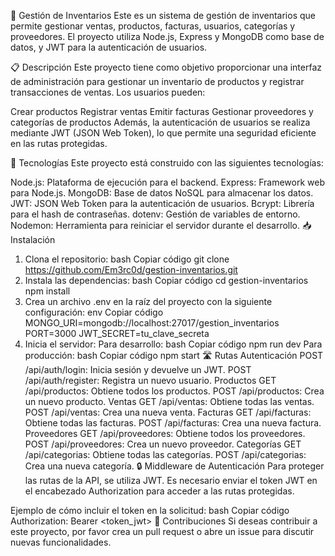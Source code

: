 🚀 Gestión de Inventarios
Este es un sistema de gestión de inventarios que permite gestionar ventas, productos, facturas, usuarios, categorías y proveedores. El proyecto utiliza Node.js, Express y MongoDB como base de datos, y JWT para la autenticación de usuarios.

📋 Descripción
Este proyecto tiene como objetivo proporcionar una interfaz de administración para gestionar un inventario de productos y registrar transacciones de ventas. Los usuarios pueden:

Crear productos
Registrar ventas
Emitir facturas
Gestionar proveedores y categorías de productos
Además, la autenticación de usuarios se realiza mediante JWT (JSON Web Token), lo que permite una seguridad eficiente en las rutas protegidas.

🔧 Tecnologías
Este proyecto está construido con las siguientes tecnologías:

Node.js: Plataforma de ejecución para el backend.
Express: Framework web para Node.js.
MongoDB: Base de datos NoSQL para almacenar los datos.
JWT: JSON Web Token para la autenticación de usuarios.
Bcrypt: Librería para el hash de contraseñas.
dotenv: Gestión de variables de entorno.
Nodemon: Herramienta para reiniciar el servidor durante el desarrollo.
📥 Instalación
1. Clona el repositorio:
bash
Copiar código
git clone https://github.com/Em3rc0d/gestion-inventarios.git
2. Instala las dependencias:
bash
Copiar código
cd gestion-inventarios
npm install
3. Crea un archivo .env en la raíz del proyecto con la siguiente configuración:
env
Copiar código
MONGO_URI=mongodb://localhost:27017/gestion_inventarios
PORT=3000
JWT_SECRET=tu_clave_secreta
4. Inicia el servidor:
Para desarrollo:
bash
Copiar código
npm run dev
Para producción:
bash
Copiar código
npm start
🛣️ Rutas
Autenticación
POST /api/auth/login: Inicia sesión y devuelve un JWT.
POST /api/auth/register: Registra un nuevo usuario.
Productos
GET /api/productos: Obtiene todos los productos.
POST /api/productos: Crea un nuevo producto.
Ventas
GET /api/ventas: Obtiene todas las ventas.
POST /api/ventas: Crea una nueva venta.
Facturas
GET /api/facturas: Obtiene todas las facturas.
POST /api/facturas: Crea una nueva factura.
Proveedores
GET /api/proveedores: Obtiene todos los proveedores.
POST /api/proveedores: Crea un nuevo proveedor.
Categorías
GET /api/categorias: Obtiene todas las categorías.
POST /api/categorias: Crea una nueva categoría.
🔒 Middleware de Autenticación
Para proteger las rutas de la API, se utiliza JWT. Es necesario enviar el token JWT en el encabezado Authorization para acceder a las rutas protegidas.

Ejemplo de cómo incluir el token en la solicitud:
bash
Copiar código
Authorization: Bearer <token_jwt>
🤝 Contribuciones
Si deseas contribuir a este proyecto, por favor crea un pull request o abre un issue para discutir nuevas funcionalidades.